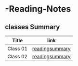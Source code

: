 # -Reading-Notes
## classes Summary
| Title       | link                                  |
| ----------- | ---                                   |
| Class 01    | [readingsummary](./class01-readme.md) |
| Class 02    | [readingsummary](./class02-readme.md) |

